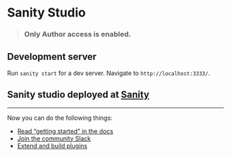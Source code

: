 # Sanity Studio

> ### **Only Author access is enabled.**

## Development server

Run `sanity start` for a dev server. Navigate to `http://localhost:3333/`.

## Sanity studio deployed at [Sanity](https://ashish-portfolio.sanity.studio/desk)

***

Now you can do the following things:

- [Read “getting started” in the docs](https://www.sanity.io/docs/introduction/getting-started?utm_source=readme)
- [Join the community Slack](https://slack.sanity.io/?utm_source=readme)
- [Extend and build plugins](https://www.sanity.io/docs/content-studio/extending?utm_source=readme)

